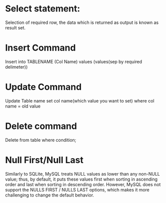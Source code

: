 # Select statement: 
Selection of required row, the data which is returned as output is known as result set.
# Insert Command
Insert into TABLENAME (Col Name) values (values(sep by required delimeter))
# Update Command
Update Table name
set col name(which value you want to set)
where col name = old value

# Delete command
Delete from table where condition;

# Null First/Null Last
Similarly to SQLite, MySQL treats NULL values as lower than any non-NULL value; thus, by default, it puts these values first when sorting in ascending order and last when sorting in descending order. However, MySQL does not support the NULLS FIRST / NULLS LAST options, which makes it more challenging to change the default behavior.
